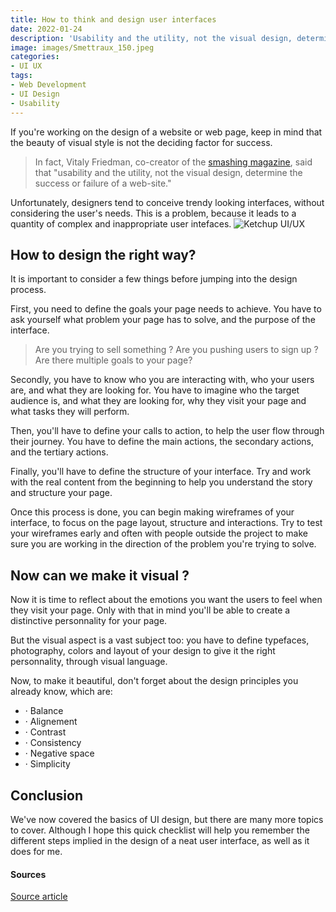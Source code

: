 ```yaml
---
title: How to think and design user interfaces
date: 2022-01-24
description: 'Usability and the utility, not the visual design, determine the success or failure of a web-site.'
image: images/Smettraux_150.jpeg
categories:
- UI UX
tags:
- Web Development
- UI Design
- Usability
---
```


If you're working on the design of a website or web page, keep in mind that  the beauty of  visual style is not the deciding factor for success.
> In fact, Vitaly Friedman, co-creator of the [smashing magazine](http://www.smashingmagazine.com/), said that "usability and the utility, not the visual design, determine the success or failure of a web-site."

Unfortunately, designers tend to conceive trendy looking interfaces, without considering the user's needs. This is a problem, because it leads to a quantity of complex and inappropriate user intefaces.
![Ketchup UI/UX](https://img.devrant.com/devrant/rant/r_1508306_WjXpB.jpg)

## How to design the right way?
It is important to consider a few things before jumping into the design process.

First, you need to define the goals your page needs to achieve. You have to ask yourself what problem your page has to solve, and the purpose of the interface.
> Are you trying to sell something ? Are you pushing users to sign up ? Are there multiple goals to your page?

Secondly, you have to know who you are interacting with, who your users are, and what they are looking for. You have to imagine who the target audience is, and what they are looking for, why they visit your page and what tasks they will perform.

Then, you'll have to define your calls to action, to help the user flow through their journey. You have to define the main actions, the secondary actions, and the tertiary actions.

Finally, you'll have to define the structure of your interface.
Try and work with the real content from the beginning to help you understand the story and structure your page.

Once this process is done, you can begin making wireframes of your interface, to focus on the page layout, structure and interactions. Try to test your wireframes early and often with people outside the project to make sure you are working in the direction of the problem you're trying to solve.

## Now can we make it visual ?
Now it is time to reflect about the emotions you want the users to feel when they visit your page. Only with that in mind you'll be able to create a distinctive personnality for your page.

But the visual aspect is a vast subject too: you have to define typefaces, photography, colors and layout of your design to give it the right personnality, through visual language.

Now, to make it beautiful, don't forget about the design principles you already know, which are:
- · Balance
- · Alignement
- · Contrast
- · Consistency
- · Negative space
- · Simplicity

## Conclusion
We've now covered the basics of UI design, but there are many more topics to cover.
Although I hope this quick checklist will help you remember the different steps implied in the design of a neat user interface, as well as it does for me.


#### Sources
[Source article](https://uxdesign.cc/7-rules-for-great-web-interface-design-ce60733d62fb)